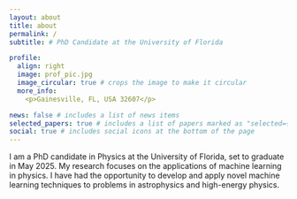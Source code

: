 ```yaml
---
layout: about
title: about
permalink: /
subtitle: # PhD Candidate at the University of Florida

profile:
  align: right
  image: prof_pic.jpg
  image_circular: true # crops the image to make it circular
  more_info:
    <p>Gainesville, FL, USA 32607</p>

news: false # includes a list of news items
selected_papers: true # includes a list of papers marked as "selected={true}"
social: true # includes social icons at the bottom of the page
---
```

I am a PhD candidate in Physics at the University of Florida, set to graduate in May 2025. My research focuses on the applications of machine learning in physics. I have had the opportunity to develop and apply novel machine learning techniques to problems in astrophysics and high-energy physics. 
